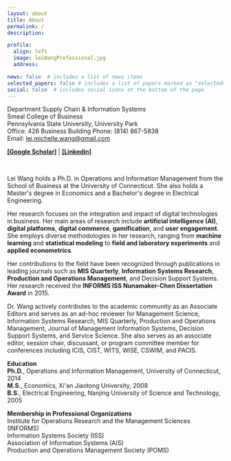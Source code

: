 ```yaml
---
layout: about
title: About
permalink: /
description: 

profile:
  align: left
  image: leiWangProfessional.jpg
  address: 

news: false  # includes a list of news items
selected_papers: false # includes a list of papers marked as "selected={true}"
social: false  # includes social icons at the bottom of the page
---
```


Department Supply Chain & Information Systems<br>
Smeal College of Business<br>
Pennsylvania State University, University Park<br>
Office: 426 Business Building<be>
Phone: (814) 867-5838<br>
Email: lei.michelle.wang@gmail.com<br>

[**[Google Scholar]**](https://scholar.google.com/citations?hl=en&user=wJNAAmIAAAAJ&view_op=list_works&sortby=pubdate) |        [**[Linkedin]**](https://www.linkedin.com/in/lei-wang-88810a3a/) <br>

<!-- |        [**[CV]**](/assets/files/LeiWang_CV.pdf) <br> -->

<br>

Lei Wang holds a Ph.D. in Operations and Information Management from the School of Business at the University of Connecticut. She also holds a Master's degree in Economics and a Bachelor's degree in Electrical Engineering.

Her research focuses on the integration and impact of digital technologies in business. Her main areas of research include **artificial intelligence (AI)**, **digital platforms**, **digital commerce**, **gamification**, and **user engagement**. She employs diverse methodologies in her research, ranging from **machine learning** and **statistical modeling** to **field and laboratory experiments** and **applied econometrics**.

Her contributions to the field have been recognized through publications in leading journals such as **MIS Quarterly**, **Information Systems Research**, **Production and Operations Management**, and Decision Support Systems. Her research received the **INFORMS ISS Nunamaker-Chen Dissertation Award** in 2015.

Dr. Wang actively contributes to the academic community as an Associate Editors and serves as an ad-hoc reviewer for Management Science, Information Systems Research, MIS Quarterly, Production and Operations Management, Journal of Management Information Systems, Decision Support Systems, and Service Science. She also serves as an associate editor, session chair, discussant, or program committee member for conferences including ICIS, CIST, WITS, WISE, CSWIM, and PACIS. <br>


**Education** <br>
**Ph.D.**, Operations and Information Management, University of Connecticut, 2014 <br>
**M.S.**, Economics, Xi'an Jiaotong University, 2008<br>
**B.S.**, Electrical Engineering, Nanjing University of Science and Technology, 2005<br>

**Membership in Professional Organizations**  <br>
Institute for Operations Research and the Management Sciences (INFORMS)<br>
Information Systems Society (ISS)<br>
Association of Information Systems (AIS)<br>
Production and Operations Management Society (POMS)
